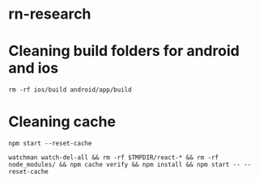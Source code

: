 # rn-research

# Cleaning build folders for android and ios
    rm -rf ios/build android/app/build

# Cleaning cache
    npm start --reset-cache

    watchman watch-del-all && rm -rf $TMPDIR/react-* && rm -rf node_modules/ && npm cache verify && npm install && npm start -- --reset-cache
